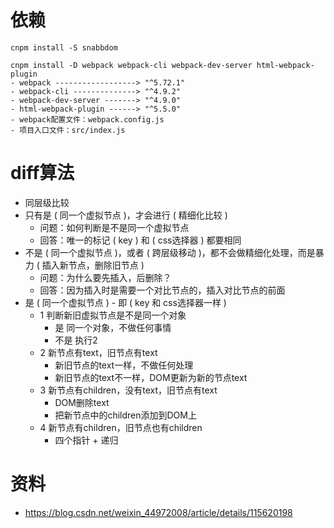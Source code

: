 # 依赖
```
cnpm install -S snabbdom

cnpm install -D webpack webpack-cli webpack-dev-server html-webpack-plugin
- webpack ------------------> "^5.72.1"
- webpack-cli --------------> "^4.9.2"
- webpack-dev-server -------> "^4.9.0"
- html-webpack-plugin ------> "^5.5.0"
- webpack配置文件：webpack.config.js
- 项目入口文件：src/index.js
```


# diff算法
- 同层级比较
- 只有是 ( 同一个虚拟节点 )，才会进行 ( 精细化比较 )
  - 问题：如何判断是不是同一个虚拟节点
  - 回答：唯一的标记 ( key ) 和 ( css选择器 ) 都要相同
- 不是 ( 同一个虚拟节点 )，或者 ( 跨层级移动 )，都不会做精细化处理，而是暴力 ( 插入新节点，删除旧节点 )
  - 问题：为什么要先插入，后删除？
  - 回答：因为插入时是需要一个对比节点的，插入对比节点的前面
- 是 ( 同一个虚拟节点 ) - 即 ( key 和 css选择器一样 )
  - 1 判断新旧虚拟节点是不是同一个对象
    - 是 同一个对象，不做任何事情
    - 不是 执行2
  - 2 新节点有text，旧节点有text
    - 新旧节点的text一样，不做任何处理
    - 新旧节点的text不一样，DOM更新为新的节点text
  - 3 新节点有children，没有text，旧节点有text
    - DOM删除text
    - 把新节点中的children添加到DOM上
  - 4 新节点有children，旧节点也有children
    - 四个指针 + 递归

# 资料

- https://blog.csdn.net/weixin_44972008/article/details/115620198
